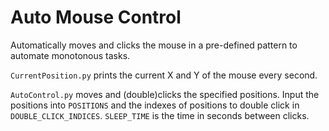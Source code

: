 #  Auto Mouse Control

Automatically moves and clicks the mouse in a pre-defined pattern to automate monotonous tasks.

`CurrentPosition.py` prints the current X and Y of the mouse every second.

`AutoControl.py` moves and (double)clicks the specified positions.
Input the positions into `POSITIONS` and the indexes of positions to double click in `DOUBLE_CLICK_INDICES`.
`SLEEP_TIME` is the time in seconds between clicks.
